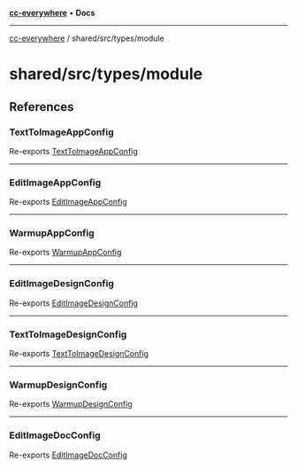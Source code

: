 [**cc-everywhere**](../../../../index.md) • **Docs**

***

[cc-everywhere](../../../../index.md) / shared/src/types/module

# shared/src/types/module

## References

### TextToImageAppConfig

Re-exports [TextToImageAppConfig](AppConfig.types/interfaces/TextToImageAppConfig.md)

***

### EditImageAppConfig

Re-exports [EditImageAppConfig](AppConfig.types/interfaces/EditImageAppConfig.md)

***

### WarmupAppConfig

Re-exports [WarmupAppConfig](AppConfig.types/interfaces/WarmupAppConfig.md)

***

### EditImageDesignConfig

Re-exports [EditImageDesignConfig](DesignConfig.types/interfaces/EditImageDesignConfig.md)

***

### TextToImageDesignConfig

Re-exports [TextToImageDesignConfig](DesignConfig.types/interfaces/TextToImageDesignConfig.md)

***

### WarmupDesignConfig

Re-exports [WarmupDesignConfig](DesignConfig.types/interfaces/WarmupDesignConfig.md)

***

### EditImageDocConfig

Re-exports [EditImageDocConfig](DocConfig.types/interfaces/EditImageDocConfig.md)
